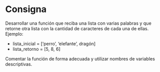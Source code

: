 # Consigna

Desarrollar una función que reciba una lista con varias palabras y que
retorne otra lista con la cantidad de caracteres de cada una de ellas.
Ejemplo:
- lista_inicial = [‘perro’, ‘elefante’, dragón]
- lista_retorno = [5, 8, 6]

Comentar la función de forma adecuada y utilizar nombres de
variables descriptivas.